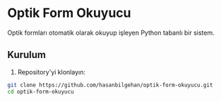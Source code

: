 # Optik Form Okuyucu

Optik formları otomatik olarak okuyup işleyen Python tabanlı bir sistem.

## Kurulum

1. Repository'yi klonlayın:
```bash
git clone https://github.com/hasanbilgehan/optik-form-okuyucu.git
cd optik-form-okuyucu
